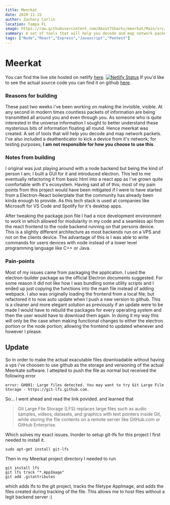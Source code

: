 ```yaml
---
title: Meerkat
date: 2020-11-15
author: Zachary Carlin
location: Tampa FL
image: https://raw.githubusercontent.com/About7Sharks/meerkat/Main/src/logo.svg 
summary: A set of tools that will help you decode and map network packets
tags: ["Node","React","Express","Javascript","Pentest"]
---
```


# Meerkat
You can find the live site hosted on netlify [here](https://meerkatapp.netlify.app/).
[![Netlify Status](https://api.netlify.com/api/v1/badges/ceae32a4-08c9-4484-80c3-879d32865d54/deploy-status)](https://app.netlify.com/sites/meerkatapp/deploys)
If you'd like to see the actual source code you can find it on github [here](https://github.com/About7Sharks/meerkat).

### Reasons for building

These past two weeks i've been working on making the invisible, visible. At any second in modern times countless packets of information are being transmitted all around you and even through you. As someone who is quite interested in the universe information I sought to better understand these mysterious bits of information floating all round. Hence meerkat was created. A set of tools that will help you decode and map network packets. I've also included a deathenticator to kick a device from it's network; for testing purposes; **I am not responsible for how you choose to use this**.

### Notes from building

I original was just playing around with a node backend but being the kind of person I am; I built a GUI for it and introduced electron. This led to me eventually refactoring it from basic html into a react app as i've grown quite comfortable with it's ecosystem. Having said all of this; most of my pain points from this project would have been mitigated if I were to have started from a Electron-React boilerplate that the community has already been kinda enough to provide. As this tech stack is used at companies like Microsoft for VS Code and Spotify for it's desktop apps.

After tweaking the package.json file I had a nice development environment to work in which allowed for modularity in my code and a seamless api from the react frontend to the node backend running on that persons device. This is a slightly different architecture as most backends run on a VPS and not on the clients device. The advantage of this is I was able to write commands for users devices with node instead of a lower level programming language like C++ or Java.

### Pain-points

Most of my issues came from packaging the application. I used the electron-builder package as the official Electron documents suggested. For some reason it did not like how I was bundling some utility scripts and I ended up just copying the functions into the main file instead of adding webpack. I also was originally loading the frontend from a local file; but refactored it to now auto update when I push a new version to github. This is a cleaner and more elegant solution as previously if an update were to be made I would have to rebuild the packages for every operating system and then the user would have to download them again. In doing it my way this will only be the case when making functional changes to either the electron portion or the node portion; allowing the frontend to updated whenever and however I please.


## Update

So in order to make the actual exacutable files downloadable without having a vps i've choosen to use github as the storage and versioning of the actual Meerkate software. I attepted to push the file as normal but received the following error 
```
error: GH001: Large files detected. You may want to try Git Large File Storage - https://git-lfs.github.com.
```
So... I went ahead and read the link povided. and learned that
> Git Large File Storage (LFS) replaces large files such as audio samples, videos, datasets, and graphics with text pointers inside Git, while storing the file contents on a remote server like GitHub.com or GitHub Enterprise.

Which solves my exact issues. Inorder to setup git-lfs for this project I first needed to install it.
```
sudo apt-get install git-lfs

```
Then in my Meerkat project directory I needed to run 
```
git install lfs
git lfs track "*.AppImage"
git add .gitattributes
```
which adds lfs to the git project, tracks the filetype AppImage, and adds the files created during tracking of the file. This allows me to host files without a legit backend server :)

